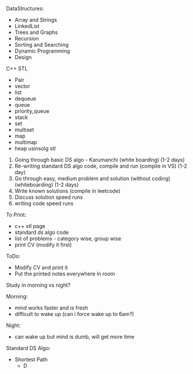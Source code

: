 DataStructures:
* Array and Strings
* LinkedList
* Trees and Graphs
* Recursion
* Sorting and Searching
* Dynamic Programming
* Design


C++ STL
* Pair
* vector
* list
* dequeue
* queue
* priority_queue
* stack
* set
* multiset
* map
* multimap
* heap usinsolg stl


1. Going through basic DS algo - Karumanchi (white boarding) (1-2 days)
2. Re-writing standard DS algo code, compile and run (compile in VS) (1-2 day)
3. Go through easy, medium problem and solution (without coding) (whiteboarding) (1-2 days)
4. Write known solutions (compile in leetcode)
5. Discuss solution speed runs
6. writing code speed runs


To Print:
* c++ stl page
* standard ds algo code
* list of problems - category wise, group wise
* print CV (modify it first)

ToDo:
* Modify CV and print it
* Put the printed notes everywhere in room


Study in morning vs night?

Morning:
* mind works faster and is fresh
* difficult to wake up (can i force wake up to 6am?)


Night:
* can wake up but mind is dumb, will get more time


Standard DS Algo:
* Shortest Path
  * D